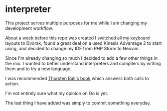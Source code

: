 # interpreter

This project serves multiple purposes for me while I am changing my development workflow. 

About a week before this repo was created I switched all my keyboard layouts to Dvorak, found a great deal on a used Kinesis Advantage 2 to start using, and decided to change my IDE from PHP Storm to Neovim. 

Since I'm already changing so much I decided to add a few other things in the mix. I wanted to better understand interpreters and compilers by writing them and to try a new language.

I was recommended [Thorsten Ball's book](https://interpreterbook.com) which answers both calls to action.

I'm not entirely sure what my opinion on Go is yet.

The last thing I have added was simply to commit something everyday.
